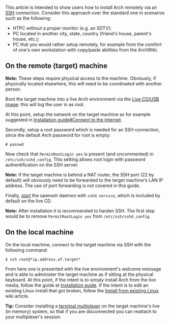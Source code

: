 This article is intended to show users how to install Arch remotely via an [SSH](/index.php/SSH "SSH") connection. Consider this approach over the standard one in scenarios such as the following:

*   HTPC without a proper monitor (e.g. an SDTV);
*   PC located in another city, state, country (friend's house, parent's house, etc.);
*   PC that you would rather setup remotely, for example from the comfort of one's own workstation with copy/paste abilities from the ArchWiki.

## On the remote (target) machine

**Note:** These steps require physical access to the machine. Obviously, if physically located elsewhere, this will need to be coordinated with another person.

Boot the target machine into a live Arch environment via the [Live CD/USB image](/index.php/Category:Getting_and_installing_Arch "Category:Getting and installing Arch"): this will log the user in as root.

At this point, setup the network on the target machine as for example suggested in [Installation guide#Connect to the Internet](/index.php/Installation_guide#Connect_to_the_Internet "Installation guide").

Secondly, setup a root password which is needed for an SSH connection, since the default Arch password for root is empty:

```
# passwd

```

Now check that `PermitRootLogin yes` is present (and uncommented) in `/etc/ssh/sshd_config`. This setting allows root login with password authentification on the SSH server.

**Note:** If the target machine is behind a NAT router, the SSH port (22 by default) will obviously need to be forwarded to the target machine's LAN IP address. The use of port forwarding is not covered in this guide.

Finally, [start](/index.php/Start "Start") the openssh daemon with `sshd.service`, which is included by default on the live CD.

**Note:** After installation it is recommended to harden SSH. The first step would be to remove `PermitRootLogin yes` from `/etc/ssh/sshd_config`.

## On the local machine

On the local machine, connect to the target machine via SSH with the following command:

```
$ ssh root@*ip.address.of.target*

```

From here one is presented with the live environment's welcome message and is able to administer the target machine as if sitting at the physical keyboard. At this point, if the intent is to simply install Arch from the live media, follow the guide at [Installation guide](/index.php/Installation_guide "Installation guide"). If the intent is to edit an existing Linux install that got broken, follow the [Install from existing Linux](/index.php/Install_from_existing_Linux "Install from existing Linux") wiki article.

**Tip:** Consider installing a [terminal multiplexer](/index.php/List_of_applications#Terminal_multiplexers "List of applications") on the target machine's live (in memory) system, so that if you are disconnected you can reattach to your multiplexer's session.